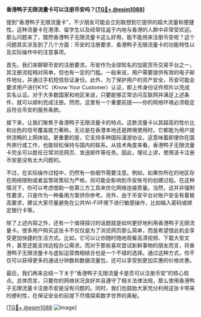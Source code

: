 **香港鸭子无限流量卡可以注册币安吗？[[TG💪+ @esim1088](https://t.me/s/esim1088)]**

提到“香港鸭子无限流量卡”，不少朋友可能会立刻联想到它提供的超大流量和便捷性。这种流量卡在港漂、留学生以及经常往返于内地与香港的人群中非常受欢迎。那么问题来了，既然香港鸭子无限流量卡这么好用，能不能用来注册币安呢？这个问题其实涉及到了几个方面：币安的注册要求、香港鸭子无限流量卡的功能特性以及实际操作中的注意事项。

首先，我们来聊聊币安的注册要求。币安作为全球知名的加密货币交易平台之一，其注册流程相对简单，但也有一定的门槛。一般来说，用户需要提供有效的电子邮件地址，并通过手机短信验证身份。此外，为了保护用户的资产安全，币安可能会要求用户进行KYC（Know Your Customer）认证，即上传身份证件照片以完成实名认证。对于大多数国家和地区来说，只要能够正常访问互联网并满足上述条件，就可以顺利完成注册。然而，这里有一个重要前提——你的网络环境必须稳定且符合币安的服务条款。

接下来，让我们聚焦于香港鸭子无限流量卡的特点。这款流量卡以其超高的性价比和出色的信号覆盖能力著称。无论是在香港本地还是跨境使用时，它都能为用户提供流畅的上网体验。更重要的是，它支持多种国际漫游协议，这意味着即便你在国外旅行或工作，也能轻松保持与国内的联系。从技术角度来看，香港鸭子无限流量卡完全可以胜任日常浏览网页、发送邮件等任务。因此，理论上讲，使用该卡注册币安是没有太大问题的。

不过，在实际操作过程中，仍然有一些细节需要注意。例如，如果你所在的地区存在网络限制或者监管政策较为严格，则可能会影响到币安账号的创建过程。在这种情况下，你可以考虑借助一些第三方工具来优化网络连接质量。当然，这并非强制性要求，只是作为一种备用方案供你参考。另外，由于币安平台对账户安全有着极高要求，建议大家尽量避免在公共Wi-Fi环境下进行敏感操作，比如输入密码或绑定银行卡等。

除了上述内容之外，还有一个值得探讨的话题就是如何更好地利用香港鸭子无限流量卡。很多用户购买这张卡不仅仅是为了浏览网页那么简单，而是希望借此机会享受更加快捷的生活方式。比如，它可以让你随时随地观看高清视频、下载大型文件，甚至还能支持远程办公需求。而对于那些喜欢尝试新鲜事物的朋友而言，将香港鸭子无限流量卡与虚拟运营商相结合也是一个不错的选择。通过这种方式，你不仅可以获得更多的通话分钟数和数据流量包，还可以享受到更加实惠的价格优惠。

最后，我们再来总结一下关于“香港鸭子无限流量卡是否可以注册币安”的核心观点。总体而言，只要你的网络状况良好并且遵守了相关法律法规，那么使用香港鸭子无限流量卡注册币安是没有问题的。同时，我们也鼓励大家充分利用这张卡带来的便利性，在保证安全的前提下尽情探索数字世界的奥秘。

[[TG💪+ @esim1088](https://t.me/s/esim1088) ![Image](https://i.postimg.cc/4NQfJmqS/Snipaste-2025-05-13-00-14-12.png)]